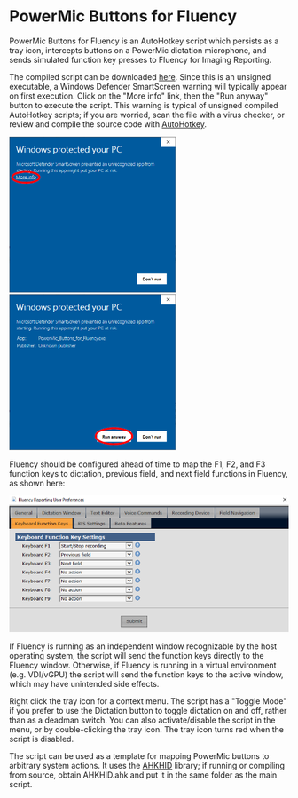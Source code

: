 PowerMic Buttons for Fluency
============================

PowerMic Buttons for Fluency is an AutoHotkey script which persists as a tray icon, intercepts buttons on a PowerMic dictation microphone, and sends simulated function key presses to Fluency for Imaging Reporting.  

The compiled script can be downloaded [here](https://pcheng.org/powermic/PowerMic_Buttons_for_Fluency.exe).  Since this is an unsigned executable, a Windows Defender SmartScreen warning will typically appear on first execution.  Click on the "More info" link, then the "Run anyway" button to execute the script.  This warning is typical of unsigned compiled AutoHotkey scripts; if you are worried, scan the file with a virus checker, or review and compile the source code with [AutoHotkey](https://www.autohotkey.com).

<img src="more_info.png" width=300> <img src="run_anyway.png" width=300>

Fluency should be configured ahead of time to map the F1, F2, and F3 function keys to dictation, previous field, and next field functions in Fluency, as shown here:

![Fluency User Preferences](Fluency_User_Preferences.png)

If Fluency is running as an independent window recognizable by the host operating system, the script will send the function keys directly to the Fluency window.  Otherwise, if Fluency is running in a virtual environment (e.g. VDI/vGPU) the script will send the function keys to the active window, which may have unintended side effects.

Right click the tray icon for a context menu.  The script has a "Toggle Mode" if you prefer to use the Dictation button to toggle dictation on and off, rather than as a deadman switch.  You can also activate/disable the script in the menu, or by double-clicking the tray icon.  The tray icon turns red when the script is disabled.

The script can be used as a template for mapping PowerMic buttons to arbitrary system actions.  It uses the [AHKHID](https://github.com/jleb/AHKHID) library; if running or compiling from source, obtain AHKHID.ahk and put it in the same folder as the main script.
